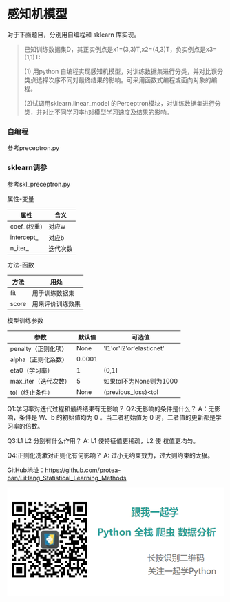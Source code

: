 

# 感知机模型

对于下面题目，分别用自编程和 sklearn 库实现。

> 已知训练数据集D，其正实例点是x1=(3,3)T,x2=(4,3)T，负实例点是x3=(1,1)T:
>
>(1) 用python 自编程实现感知机模型，对训练数据集进行分类，并对比误分类点选择次序不同对最终结果的影响。可采用函数式编程或面向对象的编程。
>
>(2)试调用sklearn.linear_model 的Perceptron模块，对训练数据集进行分类，并对比不同学习率h对模型学习速度及结果的影响。

### 自编程

参考preceptron.py

### sklearn调参

参考skl_preceptron.py

属性-变量

| 属性        | 含义     |
| ----------- | -------- |
| coef_(权重) | 对应w    |
| intercept_  | 对应b    |
| n_iter_     | 迭代次数 |



方法-函数

| 方法  | 用处             |
| ----- | ---------------- |
| fit   | 用于训练数据集   |
| score | 用来评价训练效果 |

模型训练参数

|参数|默认值|可选值|
|-|-|-|
|penalty（正则化项）|None|'l1'or'l2'or'elasticnet'|
|alpha（正则化系数）|0.0001||
|eta0（学习率）|1|(0,1]|
|max_iter（迭代次数）|5|如果tol不为None则为1000|
|tol（终止条件）|None|(previous_loss)<tol|

Q1:学习率对迭代过程和最终结果有无影响？
Q2:无影响的条件是什么？
A：无影响，条件是 W、b 的初始值均为 0 。当二者初始值为 0 时，二者值的更新都是学习率的倍数。

Q3:L1 L2 分别有什么作用？
A: L1 使特征值更稀疏，L2 使 权值更均匀。

Q4:正则化洗漱对正则化有何影响？
A: 过小无约束效力，过大则约束的太狠。

GitHub地址：https://github.com/protea-ban/LiHang_Statistical_Learning_Methods

![](https://raw.githubusercontent.com/protea-ban/images/master/PythonStudyTogether.png)